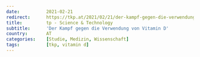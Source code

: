 ```yaml
---
date:          2021-02-21
redirect:      https://tkp.at/2021/02/21/der-kampf-gegen-die-verwendung-von-vitamin-d/
title:         tp - Science & Technology
subtitle:      'Der Kampf gegen die Verwendung von Vitamin D'
country:       AT
categories:    [Studie, Medizin, Wissenschaft]
tags:          [tkp, vitamin d]
---
```


